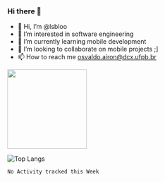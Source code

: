 ### Hi there 👋

<!--
**lsbloo/lsbloo** is a ✨ _special_ ✨ repository because its `README.md` (this file) appears on your GitHub profile.

Here are some ideas to get you started:
-->

- 👋 Hi, I’m @lsbloo
- 👀 I’m interested in software engineering
- 🌱 I’m currently learning mobile development
- 💞️ I’m looking to collaborate on mobile projects ;]
- 📫 How to reach me osvaldo.airon@dcx.ufpb.br

<img height="180em" src="https://github-readme-stats.vercel.app/api?username=lsbloo&show_icons=true&hide_border=true&&count_private=true&include_all_commits=true"/>

![Top Langs](https://github-readme-stats.vercel.app/api/top-langs/?username=lsbloo&theme=tokyonight&hide=html,javascript)
<!--START_SECTION:waka-->
```text
No Activity tracked this Week
```
<!--END_SECTION:waka-->
